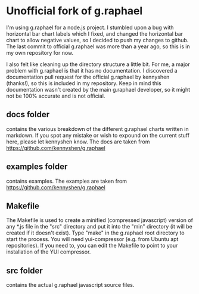 # Unofficial fork of g.raphael #

I'm using g.raphael for a node.js project. I stumbled upon a bug with horizontal bar chart labels which I fixed, and changed the horizontal bar chart to allow negative values, so I decided to push my changes to github. The last commit to official g.raphael was more than a year ago, so this is in my own repository for now.

I also felt like cleaning up the directory structure a little bit. For me, a major problem with g.raphael is that it has no documentation. I discovered a documentation pull request for the official g.raphael by kennyshen (thanks!), so this is included in my repository. Keep in mind this documentation wasn't created by the main g.raphael developer, so it might not be 100% accurate and is not official.

## docs folder ##

contains the various breakdown of the different g.raphael charts written in markdown. If you spot any mistake or wish to expound on the current stuff here, please let kennyshen know.
The docs are taken from https://github.com/kennyshen/g.raphael

## examples folder ##

contains examples.
The examples are taken from https://github.com/kennyshen/g.raphael

## Makefile ##

The Makefile is used to create a minified (compressed javascript) version of any *.js file in the "src" directory and put it into the "min" directory (it will be created if it doesn't exist). Type "make" in the g.raphael root directory to start the process. You will need yui-compressor (e.g. from Ubuntu apt repositories). If you need to, you can edit the Makefile to point to your installation of the YUI compressor.

## src folder ##

contains the actual g.raphael javascript source files.
